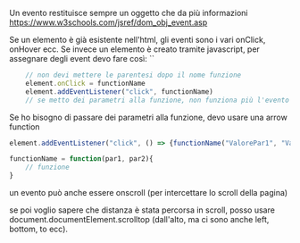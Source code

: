 Un evento restituisce sempre un oggetto che da più informazioni
https://www.w3schools.com/jsref/dom_obj_event.asp

Se un elemento è già esistente nell'html, gli eventi sono i vari onClick, onHover ecc.
Se invece un elemento è creato tramite javascript, per assegnare degli event devo fare così:
``
```javascript
	// non devi mettere le parentesi dopo il nome funzione
	element.onClick = functionName
	element.addEventListener("click", functionName)
	// se metto dei parametri alla funzione, non funziona più l'evento (vengono presi subito e applicati)
```

Se ho bisogno di passare dei parametri alla funzione, devo usare una arrow function
```JavaScript
element.addEventListener("click", () => {functionName("ValorePar1", "ValorePar2")})

functionName = function(par1, par2){
	// funzione
}

```

un evento può anche essere onscroll (per intercettare lo scroll della pagina)

se poi voglio sapere che distanza è stata percorsa in scroll, posso usare 
document.documentElement.scrolltop (dall'alto, ma ci sono anche left, bottom, to ecc).